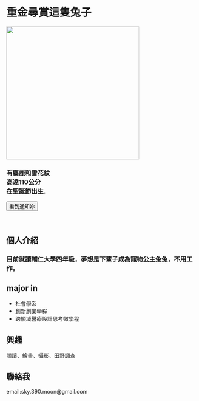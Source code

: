 <html>
<head>
<script src="https://ajax.googleapis.com/ajax/libs/jquery/3.5.1/jquery.min.js"></script>
<script>
$(document).ready(function(){
  $("button").click(function(){
    $("p").hide();
  });
});
</script>
</head>
<body>

<h1>重金尋賞這隻兔子</h1>
<img src="https://i.imgur.com/R8HA6MU.jpg" width="350">
<h3>有麋鹿和雪花紋<br>
高達110公分<br>
在聖誕節出生.</h3>

<button>看到通知妳</button>
  
<br>
  
<h2>個人介紹</h2>
<h3>目前就讀輔仁大學四年級，夢想是下輩子成為寵物公主兔兔，不用工作。</h3>

<h2>major in</h2>
<ul>
  <li>社會學系</li>
  <li>創新創業學程</li>
  <li>跨領域醫療設計思考微學程</li>
</ul>

<h2>興趣</h2>
<p>閱讀、繪畫、攝影、田野調查</p>

<h2>聯絡我</h2>
<p>email:sky.390.moon@gmail.com</p>
  </body>
